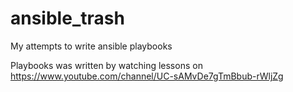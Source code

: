 # ansible_trash
My attempts to write ansible playbooks

Playbooks was written by watching lessons on https://www.youtube.com/channel/UC-sAMvDe7gTmBbub-rWljZg 
